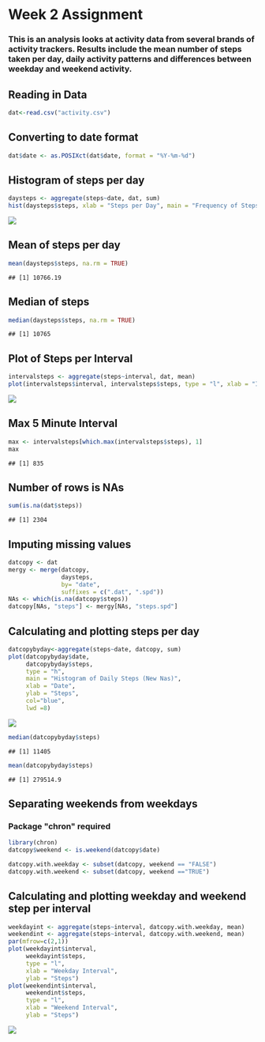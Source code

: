 Week 2 Assignment
================

### This is an analysis looks at activity data from several brands of activity trackers. Results include the mean number of steps taken per day, daily activity patterns and differences between weekday and weekend activity.

Reading in Data
---------------

``` r
dat<-read.csv("activity.csv")
```

Converting to date format
-------------------------

``` r
dat$date <- as.POSIXct(dat$date, format = "%Y-%m-%d")
```

Histogram of steps per day
--------------------------

``` r
daysteps <- aggregate(steps~date, dat, sum)
hist(daysteps$steps, xlab = "Steps per Day", main = "Frequency of Steps per Day")
```

![](PA_template_files/figure-markdown_github/unnamed-chunk-3-1.png)

Mean of steps per day
---------------------

``` r
mean(daysteps$steps, na.rm = TRUE)
```

    ## [1] 10766.19

Median of steps
---------------

``` r
median(daysteps$steps, na.rm = TRUE)
```

    ## [1] 10765

Plot of Steps per Interval
--------------------------

``` r
intervalsteps <- aggregate(steps~interval, dat, mean)
plot(intervalsteps$interval, intervalsteps$steps, type = "l", xlab = "Interval", ylab = "Mean Steps", main = "Mean Steps per Interval")
```

![](PA_template_files/figure-markdown_github/unnamed-chunk-6-1.png)

Max 5 Minute Interval
---------------------

``` r
max <- intervalsteps[which.max(intervalsteps$steps), 1]
max
```

    ## [1] 835

Number of rows is NAs
---------------------

``` r
sum(is.na(dat$steps))
```

    ## [1] 2304

Imputing missing values
-----------------------

``` r
datcopy <- dat
mergy <- merge(datcopy, 
               daysteps, 
               by= "date", 
               suffixes = c(".dat", ".spd"))
NAs <- which(is.na(datcopy$steps))
datcopy[NAs, "steps"] <- mergy[NAs, "steps.spd"]
```

Calculating and plotting steps per day
--------------------------------------

``` r
datcopybyday<-aggregate(steps~date, datcopy, sum)
plot(datcopybyday$date, 
     datcopybyday$steps, 
     type = "h", 
     main = "Histogram of Daily Steps (New Nas)", 
     xlab = "Date", 
     ylab = "Steps", 
     col="blue", 
     lwd =8)
```

![](PA_template_files/figure-markdown_github/unnamed-chunk-10-1.png)

``` r
median(datcopybyday$steps)
```

    ## [1] 11405

``` r
mean(datcopybyday$steps)
```

    ## [1] 279514.9

Separating weekends from weekdays
---------------------------------

### Package "chron" required

``` r
library(chron)
datcopy$weekend <- is.weekend(datcopy$date)

datcopy.with.weekday <- subset(datcopy, weekend == "FALSE")
datcopy.with.weekend <- subset(datcopy, weekend =="TRUE")
```

Calculating and plotting weekday and weekend step per interval
--------------------------------------------------------------

``` r
weekdayint <- aggregate(steps~interval, datcopy.with.weekday, mean)
weekendint <- aggregate(steps~interval, datcopy.with.weekend, mean)
par(mfrow=c(2,1))
plot(weekdayint$interval, 
     weekdayint$steps, 
     type = "l", 
     xlab = "Weekday Interval", 
     ylab = "Steps")
plot(weekendint$interval, 
     weekendint$steps, 
     type = "l", 
     xlab = "Weekend Interval", 
     ylab = "Steps")
```

![](PA_template_files/figure-markdown_github/unnamed-chunk-12-1.png)

